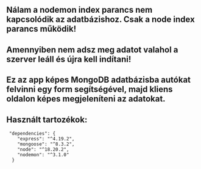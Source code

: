 ## Nálam a nodemon index parancs nem kapcsolódik az adatbázishoz. Csak a node index parancs működik!
## Amennyiben nem adsz meg adatot valahol a szerver leáll és újra kell indítani!

## Ez az app képes MongoDB adatbázisba autókat felvinni egy form segítségével, majd kliens oldalon képes megjeleníteni az  adatokat.

## Használt tartozékok:
     "dependencies": {
        "express": "^4.19.2",
        "mongoose": "^8.3.2",
        "node": "^18.20.2",
        "nodemon": "^3.1.0"
      }

      